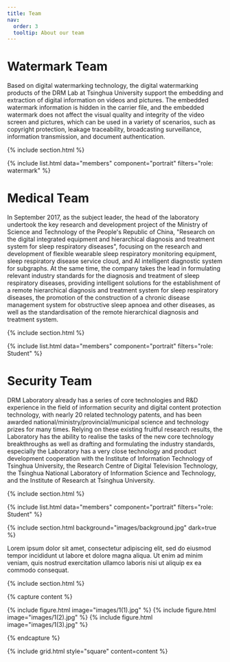 ```yaml
---
title: Team
nav:
  order: 3
  tooltip: About our team
---
```


# <i class="fas fa-users"></i>Watermark Team

Based on digital watermarking technology, the digital watermarking products of the DRM Lab at Tsinghua University support the embedding and extraction of digital information on videos and pictures. The embedded watermark information is hidden in the carrier file, and the embedded watermark does not affect the visual quality and integrity of the video screen and pictures, which can be used in a variety of scenarios, such as copyright protection, leakage traceability, broadcasting surveillance, information transmission, and document authentication.

{% include section.html %}

{% include list.html data="members" component="portrait" filters="role: watermark" %}

# <i class="fas fa-users"></i>Medical Team
In September 2017, as the subject leader, the head of the laboratory undertook the key research and development project of the Ministry of Science and Technology of the People's Republic of China, "Research on the digital integrated equipment and hierarchical diagnosis and treatment system for sleep respiratory diseases", focusing on the research and development of flexible wearable sleep respiratory monitoring equipment, sleep respiratory disease service cloud, and AI intelligent diagnostic system for subgraphs. At the same time, the company takes the lead in formulating relevant industry standards for the diagnosis and treatment of sleep respiratory diseases, providing intelligent solutions for the establishment of a remote hierarchical diagnosis and treatment system for sleep respiratory diseases, the promotion of the construction of a chronic disease management system for obstructive sleep apnoea and other diseases, as well as the standardisation of the remote hierarchical diagnosis and treatment system.

{% include section.html %}

{% include list.html data="members" component="portrait" filters="role: Student" %}

# <i class="fas fa-users"></i>Security Team
DRM Laboratory already has a series of core technologies and R&D experience in the field of information security and digital content protection technology, with nearly 20 related technology patents, and has been awarded national/ministry/provincial/municipal science and technology prizes for many times. Relying on these existing fruitful research results, the Laboratory has the ability to realise the tasks of the new core technology breakthroughs as well as drafting and formulating the industry standards, especially the Laboratory has a very close technology and product development cooperation with the Institute of Information Technology of Tsinghua University, the Research Centre of Digital Television Technology, the Tsinghua National Laboratory of Information Science and Technology, and the Institute of Research at Tsinghua University.

{% include section.html %}

{% include list.html data="members" component="portrait" filters="role: Student" %}

{% include section.html background="images/background.jpg" dark=true %}

Lorem ipsum dolor sit amet, consectetur adipiscing elit, sed do eiusmod tempor
incididunt ut labore et dolore magna aliqua. Ut enim ad minim veniam, quis
nostrud exercitation ullamco laboris nisi ut aliquip ex ea commodo consequat.

{% include section.html %}

{% capture content %}

{% include figure.html image="images/1(1).jpg" %}
{% include figure.html image="images/1(2).jpg" %}
{% include figure.html image="images/1(3).jpg" %}

{% endcapture %}

{% include grid.html style="square" content=content %}
